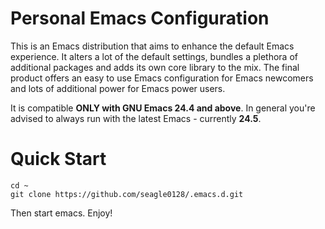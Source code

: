 Personal Emacs Configuration
============================

This is an Emacs distribution that aims to enhance the default
Emacs experience. It alters a lot of the default settings,
bundles a plethora of additional packages and adds its own core
library to the mix. The final product offers an easy to use Emacs
configuration for Emacs newcomers and lots of additional power for
Emacs power users.

It is compatible **ONLY with GNU Emacs 24.4 and above**. In general you're
advised to always run with the latest Emacs - currently **24.5**.

# Quick Start

```
cd ~
git clone https://github.com/seagle0128/.emacs.d.git
```

Then start emacs. Enjoy!
